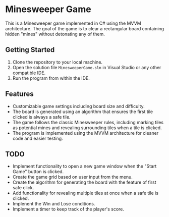 # Minesweeper Game

This is a Minesweeper game implemented in C# using the MVVM architecture. The goal of the game is to clear a rectangular board containing hidden "mines" without detonating any of them.

## Getting Started

1. Clone the repository to your local machine.
2. Open the solution file `MinesweeperGame.sln` in Visual Studio or any other compatible IDE.
3. Run the program from within the IDE.

## Features

- Customizable game settings including board size and difficulty.
- The board is generated using an algorithm that ensures the first tile clicked is always a safe tile.
- The game follows the classic Minesweeper rules, including marking tiles as potential mines and revealing surrounding tiles when a tile is clicked.
- The program is implemented using the MVVM architecture for cleaner code and easier testing.

## TODO

- Implement functionality to open a new game window when the "Start Game" button is clicked.
- Create the game grid based on user input from the menu.
- Create the algorithm for generating the board with the feature of first safe click.
- Add functionality for revealing multiple tiles at once when a safe tile is clicked.
- Implenent the Win and Lose conditions.
- Implement a timer to keep track of the player's score.
